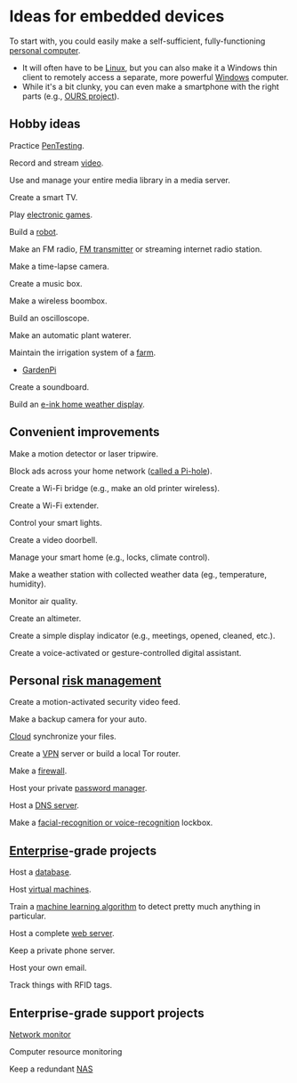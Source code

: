 
# Ideas for embedded devices

To start with, you could easily make a self-sufficient, fully-functioning [personal computer](computers-hardware.md).

- It will often have to be [Linux](computers-os-unix.md), but you can also make it a Windows thin client to remotely access a separate, more powerful [Windows](computers-os-windows.md) computer.
- While it's a bit clunky, you can even make a smartphone with the right parts (e.g., [OURS project](https://github.com/evanman83/OURS-project/)).

## Hobby ideas

Practice [PenTesting](computers-cysec-pentest.md).

Record and stream [video](engineering-screen.md).

Use and manage your entire media library in a media server.

Create a smart TV.

Play [electronic games](computers-software-gamedev.md).

Build a [robot](computers-robotics.md).

Make an FM radio, [FM transmitter](https://github.com/markondej/fm_transmitter) or streaming internet radio station.

Make a time-lapse camera.

Create a music box.

Make a wireless boombox.

Build an oscilloscope.

Make an automatic plant waterer.

Maintain the irrigation system of a [farm](horticulture.md).

- [GardenPi](https://projects-raspberry.com/gardenpi-powered-by-neptune/)

Create a soundboard.

Build an [e-ink home weather display](https://github.com/kimmobrunfeldt/eink-weather-display).

## Convenient improvements

Make a motion detector or laser tripwire.

Block ads across your home network ([called a Pi-hole](https://pi-hole.net/)).

Create a Wi-Fi bridge (e.g., make an old printer wireless).

Create a Wi-Fi extender.

Control your smart lights.

Create a video doorbell.

Manage your smart home (e.g., locks, climate control).

Make a weather station with collected weather data (eg., temperature, humidity).

Monitor air quality.

Create an altimeter.

Create a simple display indicator (e.g., meetings, opened, cleaned, etc.).

Create a voice-activated or gesture-controlled digital assistant.

## Personal [risk management](safety-riskmgmt.md)

Create a motion-activated security video feed.

Make a backup camera for your auto.

[Cloud](computers-distsys-cloud.md) synchronize your files.

Create a [VPN](computers-cysec.md) server or build a local Tor router.

Make a [firewall](computers-cysec.md).

Host your private [password manager](encryption.md).

Host a [DNS server](computers-browser.md).

Make a [facial-recognition or voice-recognition](computers-cysec-authentication.md) lockbox.

## [Enterprise](computers-distsys-enterprise.md)-grade projects

Host a [database](database.md).

Host [virtual machines](computers-distsys-vm.md).

Train a [machine learning algorithm](computers-ai-ml.md) to detect pretty much anything in particular.

Host a complete [web server](computers-sofware-webdev.md).

Keep a private phone server.

Host your own email.

Track things with RFID tags.

## Enterprise-grade support projects

[Network monitor](https://github.com/geerlingguy/internet-pi)

Computer resource monitoring

Keep a redundant [NAS](computers-distsys-cloud.md)
